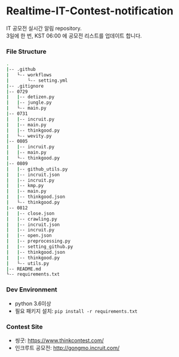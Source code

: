 # Realtime-IT-Contest-notification
IT 공모전 실시간 알림 repository.<br>
3일에 한 번, KST 06:00 에 공모전 리스트를 업데이트 합니다.

### File Structure
```bash
.
|-- .github
|   └-- workflows
|       └-- setting.yml
|-- .gitignore
|-- 0729
|   |-- detizen.py
|   |-- jungle.py
|   └-- main.py
|-- 0731
|   |-- incruit.py
|   |-- main.py
|   |-- thinkgood.py
|   └-- wevity.py
|-- 0805
|   |-- incruit.py
|   |-- main.py
|   └-- thinkgood.py
|-- 0809
|   |-- github_utils.py
|   |-- incruit.json
|   |-- incruit.py
|   |-- kmp.py
|   |-- main.py
|   |-- thinkgood.json
|   └-- thinkgood.py
|-- 0812
|   |-- close.json
|   |-- crawling.py
|   |-- incruit.json
|   |-- incruit.py
|   |-- open.json
|   |-- preprocessing.py
|   |-- setting_github.py
|   |-- thinkgood.json
|   |-- thinkgood.py
|   └-- utils.py
|-- README.md
└-- requirements.txt
```

### Dev Environment
* python 3.6이상
* 필요 패키지 설치: ```pip install -r requirements.txt```

### Contest Site
* 씽굿: https://www.thinkcontest.com/
* 인크루트 공모전: http://gongmo.incruit.com/
